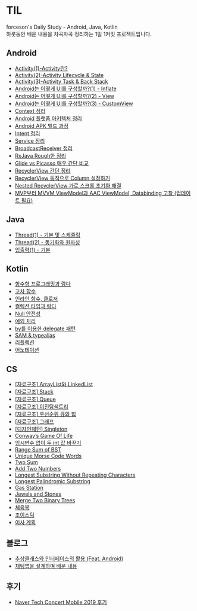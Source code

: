 # TIL
forceson's Daily Study - Android, Java, Kotlin  
하룻동안 배운 내용을 차곡차곡 정리하는 1일 1커밋 프로젝트입니다.

## Android
* [Activity(1)-Activity란?](https://github.com/forceson/TIL/blob/master/Android/Activity(1)-Activity%EB%9E%80.md)  
* [Activity(2)-Activity Lifecycle & State](https://github.com/forceson/TIL/blob/master/Android/Activity(2)-Activity%20Lifecycle%20%26%20State.md)
* [Activity(3)-Activity Task & Back Stack](https://github.com/forceson/TIL/blob/master/Android/Activity(3)-Activity%20Task%20%26%20Back%20Stack.md)
* [Android는 어떻게 UI를 구성할까?(1) - Inflate](https://github.com/forceson/TIL/blob/master/Android/Android는%20어떻게%20UI를%20구성할까%3F(1)%20-%20Inflate.md)
* [Android는 어떻게 UI를 구성할까?(2) - View](https://github.com/forceson/TIL/blob/master/Android/Android는%20어떻게%20UI를%20구성할까%3F(2)%20-%20View.md)
* [Android는 어떻게 UI를 구성할까?(3) - CustomView](https://github.com/forceson/TIL/blob/master/Android/Android는%20어떻게%20UI를%20구성할까%3F(3)%20-%20CustomView.md)
* [Context 정리](https://github.com/forceson/TIL/blob/master/Android/Context%20정리.md)
* [Android 플랫폼 아키텍처 정리](https://github.com/forceson/TIL/blob/master/Android/Android%20%ED%94%8C%EB%9E%AB%ED%8F%BC%20%EC%95%84%ED%82%A4%ED%85%8D%EC%B2%98%20%EC%A0%95%EB%A6%AC.md)
* [Android APK 빌드 과정](https://github.com/forceson/TIL/blob/master/Android/Android%20APK%20%EB%B9%8C%EB%93%9C%20%EA%B3%BC%EC%A0%95.md)
* [Intent 정리](https://github.com/forceson/TIL/blob/master/Android/Intent%20정리.md)
* [Service 정리](https://github.com/forceson/TIL/blob/master/Android/Service%20정리.md)
* [BroadcastReceiver 정리](https://github.com/forceson/TIL/blob/master/Android/BroadcastReceiver%20정리.md)
* [RxJava Rough한 정리](https://github.com/forceson/TIL/blob/master/Android/RxJava%20Rough한%20정리.md)
* [Glide vs Picasso 매우 간단 비교](https://github.com/forceson/TIL/blob/master/Android/Glide%20vs%20Picasso%20매우%20간단%20비교.md)
* [RecyclerView 간단 정리
](https://github.com/forceson/TIL/blob/master/Android/RecyclerView%20간단%20정리.md)
* [RecyclerView 동적으로 Column 설정하기](https://github.com/forceson/TIL/blob/master/Android/RecyclerView%20동적으로%20Column%20설정하기.md)
* [Nested RecyclerView 가로 스크롤 초기화 해결](https://github.com/forceson/TIL/blob/master/Android/Nested%20RecyclerView%20가로%20스크롤%20초기화%20해결.md)
* [MVP부터 MVVM ViewModel과 AAC ViewModel, Databinding 고찰 (업데이트 필요)](https://github.com/forceson/TIL/blob/master/Android/MVP부터%20MVVM%20ViewModel과%20AAC%20ViewModel,%20Databinding%20고찰.md)
## Java
* [Thread(1) - 기본 및 스케쥴링](https://github.com/forceson/TIL/blob/master/Java/Thread(1)-기본%20및%20스케쥴링.md)
* [Thread(2) - 동기화와 원자성](https://github.com/forceson/TIL/blob/master/Java/Thread(2)-동기화와%20원자성.md)
* [입출력(1) - 기본](https://github.com/forceson/TIL/blob/master/Java/입출력(1)-기본.md)
## Kotlin
* [함수형 프로그래밍과 람다](https://github.com/forceson/TIL/blob/master/Kotlin/함수형%20프로그래밍과%20람다.md)
* [고차 함수](https://github.com/forceson/TIL/blob/master/Kotlin/고차%20함수.md)
* [인라인 함수, 클로저](https://github.com/forceson/TIL/blob/master/Kotlin/인라인%20함수,%20클로저.md)
* [컬렉션 타입과 람다](https://github.com/forceson/TIL/blob/master/Kotlin/컬렉%20타입과%20람다.md)
* [Null 안전성](https://github.com/forceson/TIL/blob/master/Kotlin/Null%20안전성.md)
* [예외 처리](https://github.com/forceson/TIL/blob/master/Kotlin/예외%20처리.md)
* [by를 이용한 delegate 패턴](https://github.com/forceson/TIL/blob/master/Kotlin/by를%20이용한%20delegate%20패턴.md)
* [SAM & typealias](https://github.com/forceson/TIL/blob/master/Kotlin/SAM%20&%20typealias.md)
* [리플렉션](https://github.com/forceson/TIL/blob/master/Kotlin/리플렉션.md)
* [어노테이션](https://github.com/forceson/TIL/blob/master/Kotlin/어노테이션.md)
## CS
* [[자료구조] ArrayList와 LinkedList](https://github.com/forceson/TIL/blob/master/CS/[자료구조]%20ArrayList와%20LinkedList.md)
* [[자료구조] Stack](https://github.com/forceson/TIL/blob/master/CS/[자료구조]%20Stack.md)
* [[자료구조] Queue](https://github.com/forceson/TIL/blob/master/CS/[자료구조]%20Queue.md)
* [[자료구조] 이진탐색트리](https://github.com/forceson/TIL/blob/master/CS/[자료구조]%20이진탐색트리.md)
* [[자료구조] 우선순위 큐와 힙](https://github.com/forceson/TIL/blob/master/CS/[자료구조]%20우선순위%20큐와%20힙.md)
* [[자료구조] 그래프](https://github.com/forceson/TIL/blob/master/CS/[자료구조]%20그래프.md)
* [[디자인패턴] Singleton](https://github.com/forceson/TIL/blob/master/CS/[디자인패턴]%20Singleton.md)
* [Conway’s Game Of Life](https://github.com/forceson/TIL/blob/master/CS/Conway%E2%80%99s%20Game%20Of%20Life.md)
* [임시변수 없이 두 int 값 바꾸기](https://github.com/forceson/TIL/blob/master/CS/임시변수%20없이%20두%20int%20값%20바꾸기.md)
* [Range Sum of BST](https://github.com/forceson/TIL/blob/master/CS/Range%20Sum%20of%20BST.md)
* [Unique Morse Code Words](https://github.com/forceson/TIL/blob/master/CS/Unique%20Morse%20Code%20Words.md)
* [Two Sum](https://github.com/forceson/TIL/blob/master/CS/Two%20Sum.md)
* [Add Two Numbers](https://github.com/forceson/TIL/blob/master/CS/Add%20Two%20Numbers.md)
* [Longest Substring Without Repeating Characters](https://github.com/forceson/TIL/blob/master/CS/Longest%20Substring%20Without%20Repeating%20Characters.md)
* [Longest Palindromic Substring](https://github.com/forceson/TIL/blob/master/CS/Longest%20Palindromic%20Substring.md)
* [Gas Station](https://github.com/forceson/TIL/blob/master/CS/Gas%20Station.md)
* [Jewels and Stones](https://github.com/forceson/TIL/blob/master/CS/Jewels%20and%20Stones.md)
* [Merge Two Binary Trees](https://github.com/forceson/TIL/blob/master/CS/Merge%20Two%20Binary%20Trees.md)
* [체육복](https://github.com/forceson/TIL/blob/master/CS/체육복.md)
* [조이스틱](https://github.com/forceson/TIL/blob/master/CS/조이스틱.md)
* [이사 계획](https://github.com/forceson/TIL/blob/master/CS/이사%20계획.md)
## 블로그
* [추상클래스와 인터페이스의 활용 (Feat. Android)](https://forceson.github.io/android/%EC%B6%94%EC%83%81%ED%81%B4%EB%9E%98%EC%8A%A4%EC%99%80-%EC%9D%B8%ED%84%B0%ED%8E%98%EC%9D%B4%EC%8A%A4%EC%9D%98-%ED%99%9C%EC%9A%A9-(Feat.-Android)/)
* [채팅앱을 설계하며 배운 내용](https://forceson.github.io/android/채팅앱을-설계하며-배운-내용/)
## 후기
* [Naver Tech Concert Mobile 2019 후기](https://forceson.github.io/%ED%9B%84%EA%B8%B0/Naver-Tech-Concert-2019-%ED%9B%84%EA%B8%B0/)
